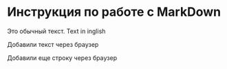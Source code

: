 # Инструкция по работе с MarkDown

Это обычный текст. Text in inglish

 Добавили текст через браузер
 
 Добавили еще строку через брaузер
